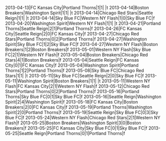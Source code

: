 2013-04-13|FC Kansas City|Portland Thorns|1|1| |t
2013-04-14|Boston Breakers|Washington Spirit|1|1| |t
2013-04-14|Chicago Red Stars|Seattle Reign|1|1| |t
2013-04-14|Sky Blue FC|Western NY Flash|1|0|Sky Blue FC|f
2013-04-20|Washington Spirit|Western NY Flash|1|1| |t
2013-04-21|Portland Thorns|Seattle Reign|2|1|Portland Thorns|f
2013-04-26|FC Kansas City|Seattle Reign|2|0|FC Kansas City|f
2013-04-27|Chicago Red Stars|Portland Thorns|0|2|Portland Thorns|f
2013-04-27|Washington Spirit|Sky Blue FC|1|2|Sky Blue FC|f
2013-04-27|Western NY Flash|Boston Breakers|1|2|Boston Breakers|f
2013-05-01|Western NY Flash|Sky Blue FC|2|1|Western NY Flash|f
2013-05-04|Boston Breakers|Chicago Red Stars|4|1|Boston Breakers|f
2013-05-04|Seattle Reign|FC Kansas City|0|1|FC Kansas City|f
2013-05-04|Washington Spirit|Portland Thorns|1|2|Portland Thorns|f
2013-05-08|Sky Blue FC|Chicago Red Stars|1|1| |t
2013-05-11|Sky Blue FC|Seattle Reign|2|0|Sky Blue FC|f
2013-05-11|Washington Spirit|Boston Breakers|1|1| |t
2013-05-11|Western NY Flash|FC Kansas City|2|1|Western NY Flash|f
2013-05-12|Chicago Red Stars|Portland Thorns|0|2|Portland Thorns|f
2013-05-16|Portland Thorns|Sky Blue FC|0|1|Sky Blue FC|f
2013-05-16|Seattle Reign|Washington Spirit|2|4|Washington Spirit|f
2013-05-18|FC Kansas City|Boston Breakers|2|0|FC Kansas City|f
2013-05-19|Portland Thorns|Washington Spirit|2|0|Portland Thorns|f
2013-05-19|Seattle Reign|Sky Blue FC|0|3|Sky Blue FC|f
2013-05-24|Western NY Flash|Chicago Red Stars|2|1|Western NY Flash|f
2013-05-25|Boston Breakers|Washington Spirit|3|0|Boston Breakers|f
2013-05-25|FC Kansas City|Sky Blue FC|0|1|Sky Blue FC|f
2013-05-25|Seattle Reign|Portland Thorns|0|1|Portland Thorns|f
